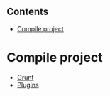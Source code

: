 <!-- START doctoc generated TOC please keep comment here to allow auto update -->
<!-- DON'T EDIT THIS SECTION, INSTEAD RE-RUN doctoc TO UPDATE -->
## Contents

- [Compile project](#compile-project)

<!-- END doctoc generated TOC please keep comment here to allow auto update -->

# Compile project

- [Grunt](https://gruntjs.com/project-scaffolding)
- [Plugins](https://www.npmjs.com/package/grunt-ts)
